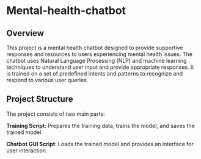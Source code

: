# Mental-health-chatbot

## Overview

This project is a mental health chatbot designed to provide supportive responses and resources to users experiencing mental health issues. The chatbot uses Natural Language Processing (NLP) and machine learning techniques to understand user input and provide appropriate responses. It is trained on a set of predefined intents and patterns to recognize and respond to various user queries.

## Project Structure

The project consists of two main parts:

**Training Script**: Prepares the training data, trains the model, and saves the trained model.

**Chatbot GUI Script**: Loads the trained model and provides an interface for user interaction.
